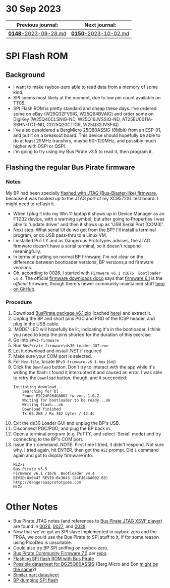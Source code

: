 # 30 Sep 2023

| Previous journal: | Next journal: |
|-|-|
| [**0148**-2023-09-28.md](./0148-2023-09-28.md) | [**0150**-2023-10-02.md](./0150-2023-10-02.md) |

# SPI Flash ROM

## Background

*   I want to make raybox-zero able to read data from a memory of some kind.
*   SPI seems most likely at the moment, due to low pin count available on TT05.
*   SPI Flash ROM is pretty standard and cheap these days. I've ordered some on eBay (W25Q32FVSIG, W25Q64BVAIG) and order some on DigiKey (W25Q40CLSNIG-ND, W25Q16JVSSIQ-ND, AT25EU0011A-SSHN-TCT-ND, GD25Q20CTIGR, W25Q32JVSFIQ).
*   I've also desoldered a BergMicro 25Q80ASSIG (8Mbit) from an ESP-01, and put it on a breakout board. This device should hopefully be able to do at least 25MHz transfers, maybe 60~120MHz, and possibly much higher with DSPI or QSPI.
*   I'm going to try using my Bus Pirate v3.5 to read it, then program it.

## Flashing the regular Bus Pirate firmware

### Notes

My BP had been specially [flashed with JTAG (Bus-Blaster-like) firmware][JTAG firmware], because it was hooked up to the JTAG port of my XC9572XL test board. I might need to reflash it.

*   When I plug it into my Win 11 laptop it shows up in Device Manager as an FT232 device, with a warning symbol, but after going to Properties I was able to 'update driver' and then it shows up as 'USB Serial Port (COM3)'.
*   Next step: What serial UI do we get from the BP? I'll install a terminal program, or do USB pass-thru to a Linux VM.
*   I installed PuTTY and as Dangerous Prototypes advises, the JTAG firmware doesn't have a serial terminal, so it doesn't respond meaningfully.
*   In terms of putting on normal BP firmware, I'm not clear on the difference between bootloader versions, BP versions,a nd firmware versions.
*   Oh, according to [0026](./0026-2020-06-06.md#bus-pirate-first), I started with `Firmware v6.1 r1676  Bootloader v4.4`. The official [firmware downloads doco](http://dangerousprototypes.com/docs/Bus_Pirate#Download) says that [firmware 6.1](https://github.com/DangerousPrototypes/Downloads/blob/master/BusPirate.package.v6.1.zip) is the *official* firmware, though there's newer community-maintained stuff [here on GitHub](https://github.com/BusPirate/Bus_Pirate).

### Procedure

1.  Download [BusPirate.package.v6.1.zip](https://github.com/DangerousPrototypes/Downloads/blob/master/BusPirate.package.v6.1.zip) (cached [here](./files/0149/BusPirate.package.v6.1.zip)) and extract it.
2.  Unplug the BP and short pins PGC and PGD of the ICSP header, and plug in the USB cable.
3.  'MODE' LED will hopefully be lit, indicating it's in the bootloader. I think you need to keep the pins shorted for the duration of this exercise.
4.  Go into `BPv3-firmware`
5.  Run `BusPirate-firmware\ds30 Loader GUI.exe`
6.  Let it download and install .NET if required
9.  Make sure your COM port is selected.
10. For `Hex-file`, locate `BPv3-frimware-v6.1.hex` (sic)
11. Click the `Download` button. Don't try to interact with the app while it's writing the flash: I found it interrupted it and caused an error. I was able to retry the `Download` button, though, and it succeeded:
    ```
    Initiating download...
        Searching for bl . 
        Found PIC24FJ64GA002 fw ver. 1.0.2
        Waiting for bootloader to be ready...ok
        Writing flash...ok
        Download finished
        Tx 65.2kB / Rx 382 bytes / 12.4s
    ```
12. Exit the ds30 Loader GUI and unplug the BP's USB.
13. Disconnect PGC/PGD, and plug the BP back in.
14. Open a terminal program (e.g. PuTTY, and select 'Serial' mode) and try connecting to the BP's COM port.
15. Issue the `i` command. NOTE: First time I tried, it didn't respond. Not sure why. I tried again, hit ENTER, then got the `HiZ` prompt. Did `i` command again and got to display firmware info:
    ```
    HiZ>i
    Bus Pirate v3.5
    Firmware v6.1 r1676  Bootloader v4.4
    DEVID:0x0447 REVID:0x3043 (24FJ64GA002 B5)
    http://dangerousprototypes.com
    HiZ>
    ```


# Other Notes

*   Bus Pirate JTAG notes (and references to [Bus Pirate JTAG XSVF player](http://dangerousprototypes.com/docs/Bus_Pirate_JTAG_XSVF_player)) are found in [0026], [0027], and [0028].
*   Now that we've got an SPI slave implemented in raybox-zero and the FPGA, we could use the Bus Pirate to SPI stuff to it, if for some reason using PicoDeo is unsuitable.
*   Could also try BP SPI sniffing on raybox-zero.
*   [Bus Pirate Community Firmware 7.0](http://dangerousprototypes.com/forum/index.php?topic=8498.0#p65290) per [repo](https://github.com/BusPirate/Bus_Pirate).
*   [Flashing SPI flash ROM with Bus Pirate](http://dangerousprototypes.com/docs/Flashing_a_BIOS_chip_with_Bus_Pirate)
*   [Possible datasheet for BG25Q80ASSIG](https://datasheetspdf.com/pdf-file/774876/EON/25Q80A/1) (Berg Micro and Eon [might be the same](https://www.elnec.com/en/device/Berg+Micro/BG25Q80A+(ISP)/#0)?)
*   [Similar part datasheet](https://j5d2v7d7.stackpathcdn.com/wp-content/uploads/2017/03/25Q80ASSIG.pdf)
*   [BP dumping SPI flash](http://dangerousprototypes.com/forum/index.php?topic=10453.0)

[0026]: ./0026-2020-06-06.md
[0027]: ./0027-2020-06-08.md
[0028]: ./0028-2020-06-09.md
[JTAG firmware]: http://dangerousprototypes.com/docs/Bus_Pirate_JTAG_XSVF_player#Replace_firmware
